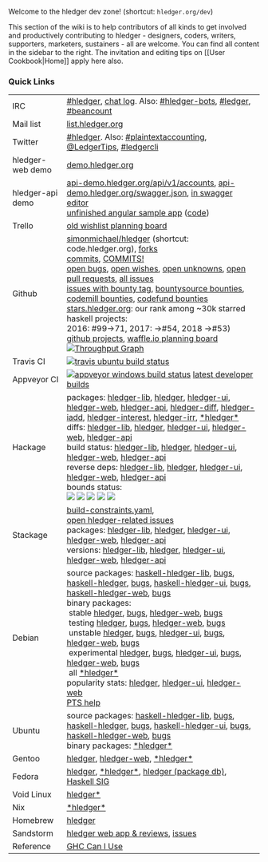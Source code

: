 Welcome to the hledger dev zone! (shortcut: `hledger.org/dev`)

This section of the wiki is to help contributors of all kinds to get involved and productively contributing to hledger - designers, coders, writers, supporters, marketers, sustainers - all are welcome.
You can find all content in the sidebar to the right. 
The invitation and editing tips on [[User Cookbook|Home]] apply here also.

### Quick Links

| | |
|-------------------------|----------------------------------------------------------------------------|
| IRC                     | [#hledger](https://kiwiirc.com/nextclient/#ircs://irc.freenode.net/#hledger), [chat log](http://ircbrowse.net/browse/hledger). Also: [#hledger-bots](https://kiwiirc.com/nextclient/#ircs://irc.freenode.net/hledger-bots), [#ledger](https://kiwiirc.com/nextclient/#ircs://irc.freenode.net/hledger), [#beancount](https://kiwiirc.com/nextclient/#ircs://irc.freenode.net/hledger) |
| Mail list               | [list.hledger.org](http://list.hledger.org) |
| Twitter                 | [#hledger](https://twitter.com/search?q=%23hledger&src=typd&f=realtime). Also: [#plaintextaccounting](https://twitter.com/search?q=%23plaintextaccounting&src=typd&f=realtime), <a href="https://twitter.com/ledgertips">@LedgerTips</a>, [#ledgercli](https://twitter.com/search?q=%23ledgercli&src=typd&f=realtime) |
| hledger-web demo&nbsp;&nbsp;        | [demo.hledger.org](http://demo.hledger.org) |
| hledger-api demo        | [api-demo.hledger.org/api/v1/accounts](http://api-demo.hledger.org/api/v1/accounts), [api-demo.hledger.org/swagger.json](http://api-demo.hledger.org/swagger.json), [in swagger editor](http://editor2.swagger.io/#/?import=api-demo.hledger.org/swagger.json&no-proxy) <br>[unfinished angular sample app](http://api-demo.hledger.org) ([code](https://github.com/simonmichael/hledger/tree/master/hledger-api/examples/angular))
| Trello                  | [old wishlist planning board](http://trello.hledger.org) |
| Github                  | [simonmichael/hledger](https://github.com/simonmichael/hledger) (shortcut: code.hledger.org), [forks](http://forked.yannick.io/simonmichael/hledger) <br> [commits](http://github.com/simonmichael/hledger/commits), <!-- [unreleased commits](https://github.com/simonmichael/hledger/compare/0.23...master), [release branch commits](https://github.com/simonmichael/hledger/compare/master...0.23), --> [COMMITS!](http://starlogs.net/#simonmichael/hledger) <br> [open bugs](http://bugs.hledger.org), [open wishes](http://wishes.hledger.org), [open unknowns](https://github.com/simonmichael/hledger/issues?utf8=✓&q=is%3Aissue%20is%3Aopen%20-label%3A%22A%20BUG%22%20-label%3A%22A%20WISH%22%20), [open pull requests](http://prs.hledger.org), [all issues](https://github.com/simonmichael/hledger/issues?q=) <br> [issues with bounty tag](https://github.com/simonmichael/hledger/issues?q=label:bounty), [bountysource bounties](https://github.com/simonmichael/hledger/issues?q=%22Add%20to%20the%20bounty%20at%20Bountysource%22%20OR%20%22claim%20the%20bounty%20on%20Bountysource%22%20OR%20%22bounty%20on%20this%20issue%20has%20been%20claimed%20at%20Bountysource%22%20), [codemill bounties](https://github.com/simonmichael/hledger/issues?q=codemill), [codefund bounties](https://github.com/simonmichael/hledger/issues?utf8=✓&q=codefund) <br> [stars.hledger.org](http://stars.hledger.org):  <a class="github-button" href="https://github.com/simonmichael/hledger" data-icon="octicon-star" data-count-href="/simonmichael/hledger/stargazers" data-count-api="/repos/simonmichael/hledger#stargazers_count" data-count-aria-label="# stargazers on GitHub" aria-label="Star simonmichael/hledger on GitHub"></a> our rank among ~30k starred haskell projects:<br>2016: #99->71, 2017: ->#54, 2018 ->#53) <br> [github projects](https://github.com/simonmichael/hledger/projects), [waffle.io planning board](https://waffle.io/simonmichael/hledger?source=simonmichael%2Fhledger) <br> [![Throughput Graph](https://graphs.waffle.io/simonmichael/hledger/throughput.svg)](https://waffle.io/simonmichael/hledger/metrics) |
| Travis CI               | [![travis ubuntu build status](https://img.shields.io/travis/simonmichael/hledger.svg)](https://travis-ci.org/simonmichael/hledger)
| Appveyor CI             | <a name=appveyor></a>[![appveyor windows build status](https://ci.appveyor.com/api/projects/status/5vejw0w5n5igdr42?svg=true)](https://ci.appveyor.com/project/simonmichael/hledger) [latest developer builds](https://ci.appveyor.com/project/simonmichael/hledger/build/artifacts)
| Hackage                 | packages: [hledger-lib](http://hackage.haskell.org/package/hledger-lib), [hledger](http://hackage.haskell.org/package/hledger), [hledger-ui](http://hackage.haskell.org/package/hledger-ui), [hledger-web](http://hackage.haskell.org/package/hledger-web), [hledger-api](http://hackage.haskell.org/package/hledger-api), [hledger-diff](http://hackage.haskell.org/package/hledger-diff), [hledger-iadd](http://hackage.haskell.org/package/hledger-iadd), [hledger-interest](http://hackage.haskell.org/package/hledger-interest), [hledger-irr](http://hackage.haskell.org/package/hledger-irr), [\*hledger\*](http://hackage.haskell.org/packages/search?terms=hledger) <!-- [![](https://img.shields.io/hackage/v/hledger.svg?label=current+release)](http://hackage.haskell.org/package/hledger) --> <br> diffs: [hledger-lib](http://hdiff.luite.com/cgit/hledger-lib/diff), [hledger](http://hdiff.luite.com/cgit/hledger/diff), [hledger-ui](http://hdiff.luite.com/cgit/hledger-ui/diff), [hledger-web](http://hdiff.luite.com/cgit/hledger-web/diff), [hledger-api](http://hdiff.luite.com/cgit/hledger-api/diff) <br> build status: [hledger-lib](http://matrix.hackage.haskell.org/package/hledger-lib), [hledger](http://matrix.hackage.haskell.org/package/hledger), [hledger-ui](http://matrix.hackage.haskell.org/package/hledger-ui), [hledger-web](http://matrix.hackage.haskell.org/package/hledger-web), [hledger-api](http://matrix.hackage.haskell.org/package/hledger-api) <br> reverse deps: [hledger-lib](http://packdeps.haskellers.com/reverse/hledger-lib), [hledger](http://packdeps.haskellers.com/reverse/hledger), [hledger-ui](http://packdeps.haskellers.com/reverse/hledger-ui), [hledger-web](http://packdeps.haskellers.com/reverse/hledger-web), [hledger-api](http://packdeps.haskellers.com/reverse/hledger-api) <br> bounds status:<br>[![](https://img.shields.io/hackage-deps/v/hledger-lib.svg?label=hledger-lib+bounds)](http://packdeps.haskellers.com/feed?needle=hledger-lib) [![](https://img.shields.io/hackage-deps/v/hledger.svg?label=hledger+bounds)](http://packdeps.haskellers.com/feed?needle=hledger) [![](https://img.shields.io/hackage-deps/v/hledger-ui.svg?label=hledger-ui+bounds)](http://packdeps.haskellers.com/feed?needle=hledger-ui) [![](https://img.shields.io/hackage-deps/v/hledger-web.svg?label=hledger-web+bounds)](http://packdeps.haskellers.com/feed?needle=hledger-web) [![](https://img.shields.io/hackage-deps/v/hledger-api.svg?label=hledger-api+bounds)](http://packdeps.haskellers.com/feed?needle=hledger-api) |
| Stackage                | [build-constraints.yaml](https://github.com/fpco/stackage/blob/master/build-constraints.yaml), <br> [open hledger-related issues](https://github.com/fpco/stackage/search?q=hledger+is%3Aopen&type=Issues) <br> packages: [hledger-lib](https://www.stackage.org/package/hledger-lib), [hledger](https://www.stackage.org/package/hledger), [hledger-ui](https://www.stackage.org/package/hledger-ui), [hledger-web](https://www.stackage.org/package/hledger-web), [hledger-api](https://www.stackage.org/package/hledger-api)<br> versions: [hledger-lib](https://www.stackage.org/package/hledger-lib/snapshots), [hledger](https://www.stackage.org/package/hledger/snapshots), [hledger-ui](https://www.stackage.org/package/hledger-ui/snapshots), [hledger-web](https://www.stackage.org/package/hledger-web/snapshots), [hledger-api](https://www.stackage.org/package/hledger-api/snapshots) |
| Debian                  | source packages: [haskell-hledger-lib](http://tracker.debian.org/pkg/haskell-hledger-lib), [bugs](https://bugs.debian.org/cgi-bin/pkgreport.cgi?package=haskell-hledger-lib), [haskell-hledger](http://tracker.debian.org/pkg/haskell-hledger), [bugs](https://bugs.debian.org/cgi-bin/pkgreport.cgi?package=haskell-hledger), [haskell-hledger-ui](http://tracker.debian.org/pkg/haskell-hledger-ui), [bugs](https://bugs.debian.org/cgi-bin/pkgreport.cgi?package=haskell-hledger-ui), [haskell-hledger-web](http://tracker.debian.org/pkg/haskell-hledger-web), [bugs](https://bugs.debian.org/cgi-bin/pkgreport.cgi?package=haskell-hledger-web) <br> binary packages: <br>&nbsp;stable [hledger](https://packages.debian.org/stable/hledger), [bugs](https://bugs.debian.org/cgi-bin/pkgreport.cgi?package=hledger;dist=stable), <!-- [hledger-ui](https://packages.debian.org/stable/hledger-ui), [bugs](https://bugs.debian.org/cgi-bin/pkgreport.cgi?package=hledger-ui;dist=stable), --> [hledger-web](https://packages.debian.org/stable/hledger-web), [bugs](https://bugs.debian.org/cgi-bin/pkgreport.cgi?package=hledger-web;dist=stable) <br>&nbsp;testing [hledger](https://packages.debian.org/testing/hledger), [bugs](https://bugs.debian.org/cgi-bin/pkgreport.cgi?package=hledger;dist=testing), <!-- [hledger-ui](https://packages.debian.org/testing/hledger-ui), [bugs](https://bugs.debian.org/cgi-bin/pkgreport.cgi?package=hledger-ui;dist=testing), --> [hledger-web](https://packages.debian.org/testing/hledger-web), [bugs](https://bugs.debian.org/cgi-bin/pkgreport.cgi?package=hledger-web;dist=testing) <br>&nbsp;unstable [hledger](https://packages.debian.org/unstable/hledger), [bugs](https://bugs.debian.org/cgi-bin/pkgreport.cgi?package=hledger;dist=unstable), [hledger-ui](https://packages.debian.org/unstable/hledger-ui), [bugs](https://bugs.debian.org/cgi-bin/pkgreport.cgi?package=hledger-ui;dist=unstable), [hledger-web](https://packages.debian.org/unstable/hledger-web), [bugs](https://bugs.debian.org/cgi-bin/pkgreport.cgi?package=hledger-web;dist=unstable) <br>&nbsp;experimental [hledger](https://packages.debian.org/experimental/hledger), [bugs](https://bugs.debian.org/cgi-bin/pkgreport.cgi?package=hledger;dist=experimental), [hledger-ui](https://packages.debian.org/experimental/hledger-ui), [bugs](https://bugs.debian.org/cgi-bin/pkgreport.cgi?package=hledger-ui;dist=experimental), [hledger-web](https://packages.debian.org/experimental/hledger-web), [bugs](https://bugs.debian.org/cgi-bin/pkgreport.cgi?package=hledger-web;dist=experimental) <br>&nbsp;all [\*hledger\*](https://packages.debian.org/search?searchon=names&keywords=hledger) <br> popularity stats: [hledger](https://qa.debian.org/popcon.php?package=haskell-hledger), [hledger-ui](https://qa.debian.org/popcon.php?package=haskell-hledger-ui), [hledger-web](https://qa.debian.org/popcon.php?package=haskell-hledger-web) <br> [PTS help](https://www.debian.org/doc/manuals/developers-reference/resources.html#pkg-tracking-system) |
| Ubuntu                  | source packages: [haskell-hledger-lib](https://launchpad.net/ubuntu/+source/haskell-hledger-lib), [bugs](https://bugs.launchpad.net/ubuntu/+source/haskell-hledger-lib), [haskell-hledger](https://launchpad.net/ubuntu/+source/haskell-hledger), [bugs](https://bugs.launchpad.net/ubuntu/+source/haskell-hledger), [haskell-hledger-ui](https://launchpad.net/ubuntu/+source/haskell-hledger-ui), [bugs](https://bugs.launchpad.net/ubuntu/+source/haskell-hledger-ui), [haskell-hledger-web](https://launchpad.net/ubuntu/+source/haskell-hledger-web), [bugs](https://bugs.launchpad.net/ubuntu/+source/haskell-hledger-web) <br> binary packages: [\*hledger\*](http://packages.ubuntu.com/search?suite=all&searchon=names&keywords=hledger) |
| Gentoo                  | [hledger](http://gpo.zugaina.org/dev-haskell/hledger), [hledger-web](http://gpo.zugaina.org/dev-haskell/hledger-web), [\*hledger\*](http://gpo.zugaina.org/Search?search=hledger) |
| Fedora                  | [hledger](https://apps.fedoraproject.org/packages/hledger), [\*hledger\*](https://apps.fedoraproject.org/packages/s/hledger), [hledger (package db)](https://admin.fedoraproject.org/pkgdb/package/hledger/), [Haskell SIG](http://fedoraproject.org/wiki/Haskell_SIG) |
| Void Linux              | [hledger\*](https://github.com/voidlinux/void-packages/search?utf8=✓&q=hledger) |
| Nix                     | [\*hledger\*](http://hydra.nixos.org/search?query=hledger) |
| Homebrew                | [hledger](https://github.com/Homebrew/homebrew-core/blob/master/Formula/hledger.rb) |
| Sandstorm               | [hledger web app & reviews](https://apps.sandstorm.io/app/8x12h6p0x0nrzk73hfq6zh2jxtgyzzcty7qsatkg7jfg2mzw5n90), [issues](https://github.com/simonmichael/hledger/issues?utf8=✓&q=label%3A%22platform%3A%20sandstorm%22%20)
| Reference               | [GHC Can I Use](http://damianfral.github.io/ghcaniuse/) |

<!-- list the debian packages for clarity:
3 source:
haskell-hledger-lib
haskell-hledger
haskell-hledger-web
8 binary:
hledger
hledger-web
libghc-hledger-dev
libghc-hledger-doc
libghc-hledger-prof
libghc-hledger-lib-dev
libghc-hledger-lib-doc
libghc-hledger-lib-prof
-->

<!-- old/future links -->
<!-- [haddock coverage](http://hledger.org/profs/haddock-coverage), -->
<!-- [unit test coverage](http://hledger.org/profs/coverage/hpc_index_fun.html), -->
<!-- [benchmark](http://hledger.org/profs/latest.bench) -->
<!-- [profile](http://hledger.org/profs/latest.prof), -->
<!-- [heap](http://hledger.org/profs/latest.ps) -->
<!-- [developer notes](http://github.com/simonmichael/hledger/NOTES.org)\ -->
<!-- [browse dev API docs](http://hledger.org/api/frames.html) -->
<!-- [How to clone it](contributing#set-up-for-development) -->
<!-- [hledger-web dev demo](http://demo.hledger.org:5001) -->

<!-- hoogle search form
<script type="text/javascript" src="http://haskell.org/hoogle/datadir/resources/jquery-1.4.2.js"></script>
<script type="text/javascript" src="http://haskell.org/hoogle/datadir/resources/hoogle.js"></script>
<form action="http://haskell.org/hoogle/" method="get" style="display:inline; margin:0; padding:0;">
<input type="hidden" name="prefix" value="+hledger +hledger-lib +hledger-web +hledger-vty +hledger-chart" />
<span style="white-space:nowrap;"
><input type="text" name="hoogle" id="hoogle" accesskey="1" size="30"
/><input type="submit" value="search API with hoogle"
/></span>
</form>
-->


<!-- <script async defer src="https://buttons.github.io/buttons.js"></script> -->
